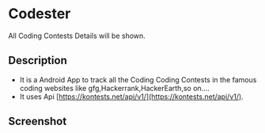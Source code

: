# Codester
All Coding Contests Details will be shown.
## Description
- It is a Android App to track all the Coding Coding Contests in the famous coding websites like gfg,Hackerrank,HackerEarth,so on....
- It uses Api [https://kontests.net/api/v1/](https://kontests.net/api/v1/).

## Screenshot

